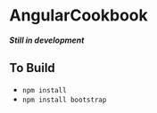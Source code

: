 # AngularCookbook

***Still in development***

## To Build
* `npm install`
* `npm install bootstrap`